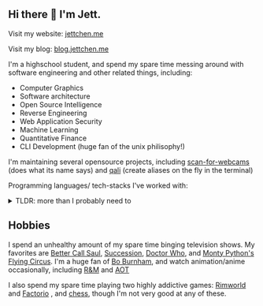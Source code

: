 ## Hi there 👋 I'm Jett.

Visit my website: [jettchen.me](https://go.jettchen.me/996)

Visit my blog: [blog.jettchen.me](https://blog.jettchen.me)

I'm a highschool student, and spend my spare time messing around with software engineering and other related things, including:
- Computer Graphics
- Software architecture
- Open Source Intelligence
- Reverse Engineering
- Web Application Security
- Machine Learning
- Quantitative Finance
- CLI Development (huge fan of the unix philisophy!)

I'm maintaining several opensource projects, including [scan-for-webcams](https://github.com/JettChenT/scan-for-webcams) (does what its name says) and [qali](https://github.com/JettChenT/qali) (create aliases on the fly in the terminal)

Programming languages/ tech-stacks I've worked with:
<details>

<summary>TLDR: more than I probably need to</summary>

- Python
  - Data Science (Pandas, NumPy, Matplotlib, Seaborn, Streamlit etc.)
  - Machine Learning and Deep Learnng (TensorFlow, Keras, PyTorch, FastAI, Scikit-Learn, statsmodels, etc.)
  - Web Development (FastAPI, Flask, etc.)
  - Computer Graphics (Taichi, PyGame, etc.)
  - CLI apps (Click, Typer, Fire, etc.)
  - GUI apps (PyQt, PySide, PySimpleGUI, etc.)
- Frontend
  - Javascript, Typescript
  - React, Next.js, prisma, tailwindCSS, etc.
- Rust
  - CLI apps (clap)
  - Web Development (actix-web, axum, rocket, etc.)
- Unity
  - GameDEV stuff (C#)
  - VR/ AR!(Vuforia)
- DevOPS / Deployment
  - Linux (Ubuntu, Systemd, Nginx, etc.)
  - Docker, Docker-compose
  - PaaS (Heroku, Vercel, Railway, etc.)
  - Serverless (AWS Lambda, Cloudflare workers, etc.)
- Database:
  - Relational (MySQL, PostgreSQL, SQLite, etc.)
  - NoSQL (MongoDB, Redis, etc.)
  - DBaaS (Supabase, Firebase, etc.)
  - Hosting (Railway, Planetscale, etc.)
</details>

## Hobbies
I spend an unhealthy amount of my spare time binging television shows. My favorites are [Better Call Saul](https://www.imdb.com/title/tt3032476/), [Succession](https://www.imdb.com/title/tt7660850/), [Doctor Who](https://www.imdb.com/title/tt0436992/), and [Monty Python's Flying Circus](https://www.imdb.com/title/tt0063929).
I'm a huge fan of [Bo Burnham](http://www.boburnham.com), and watch animation/anime occasionally, including [R&M](https://www.imdb.com/title/tt2861424) and [AOT](https://www.imdb.com/title/tt2560140)

I also spend my spare time playing two highly addictive games: [Rimworld](https://rimworldgame.com) and [Factorio](http://factorio.com)
, and [chess](https://www.chess.com/member/jettchen11), though I'm not very good at any of these.
